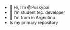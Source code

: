 - 👋 Hi, I’m @Puskypai
- 👀 I’m student tec. developer
- 🌱 I’m from in Argentina
- Is my primary repository 

<!---
Puskypai/Puskypai is a ✨ special ✨ repository because its `README.md` (this file) appears on your GitHub profile.
You can click the Preview link to take a look at your changes.
--->
